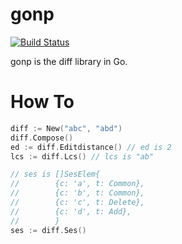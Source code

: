 # gonp

[![Build Status](https://travis-ci.org/cubicdaiya/gonp.png?branch=master)](https://travis-ci.org/cubicdaiya/gonp)

gonp is the diff library in Go.

# How To

```go
diff := New("abc", "abd")
diff.Compose()
ed := diff.Editdistance() // ed is 2
lcs := diff.Lcs() // lcs is "ab"

// ses is []SesElem{
//        {c: 'a', t: Common},
//        {c: 'b', t: Common},
//        {c: 'c', t: Delete},
//        {c: 'd', t: Add},
//        }
ses := diff.Ses()
```
